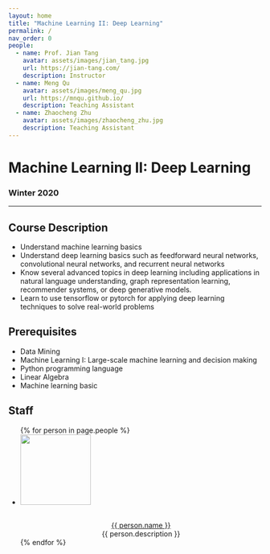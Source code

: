 ```yaml
---
layout: home
title: "Machine Learning II: Deep Learning"
permalink: /
nav_order: 0
people:
  - name: Prof. Jian Tang
    avatar: assets/images/jian_tang.jpg
    url: https://jian-tang.com/
    description: Instructor
  - name: Meng Qu
    avatar: assets/images/meng_qu.jpg
    url: https://mnqu.github.io/
    description: Teaching Assistant
  - name: Zhaocheng Zhu
    avatar: assets/images/zhaocheng_zhu.jpg
    description: Teaching Assistant
---
```


Machine Learning II: Deep Learning
==================================

### Winter 2020 ###

-----------

Course Description
------------------
- Understand machine learning basics 
- Understand deep learning basics such as feedforward neural networks, convolutional neural networks, and recurrent neural networks
- Know several advanced topics in deep learning including applications in natural language understanding, graph representation learning, recommender systems, or deep generative models. 
- Learn to use tensorflow or pytorch for applying deep learning techniques to solve real-world problems

Prerequisites
-------------
- Data Mining
- Machine Learning I: Large-scale machine learning and decision making
- Python programming language
- Linear Algebra
- Machine learning basic

Staff
-----

<ul class="list-style-none">
  {% for person in page.people %}
  <li class="d-inline-block mr-10">
    <table>
      <img src="{{ person.avatar }}" class="p-1" height="140" width="140"/>
    </table>
    <div align="center">
      <a href="{{ person.url }}">{{ person.name }}</a><br>
	  {{ person.description }}<br>
    </div>
  </li>
  {% endfor %}
</ul>